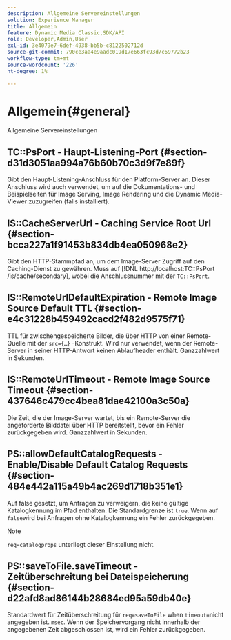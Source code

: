 ```yaml
---
description: Allgemeine Servereinstellungen
solution: Experience Manager
title: Allgemein
feature: Dynamic Media Classic,SDK/API
role: Developer,Admin,User
exl-id: 3e4079e7-6def-4938-bb5b-c8122502712d
source-git-commit: 790ce3aa4e9aadc019d17e663fc93d7c69772b23
workflow-type: tm+mt
source-wordcount: '226'
ht-degree: 1%

---
```


# Allgemein{#general}

Allgemeine Servereinstellungen

## TC::PsPort - Haupt-Listening-Port {#section-d31d3051aa994a76b60b70c3d9f7e89f}

Gibt den Haupt-Listening-Anschluss für den Platform-Server an. Dieser Anschluss wird auch verwendet, um auf die Dokumentations- und Beispielseiten für Image Serving, Image Rendering und die Dynamic Media-Viewer zuzugreifen (falls installiert).

## IS::CacheServerUrl - Caching Service Root Url {#section-bcca227a1f91453b834db4ea050968e2}

Gibt den HTTP-Stammpfad an, um dem Image-Server Zugriff auf den Caching-Dienst zu gewähren. Muss auf [!DNL http://localhost:TC::PsPort /is/cache/secondary], wobei die Anschlussnummer mit der `TC::PsPort`.

## IS::RemoteUrlDefaultExpiration - Remote Image Source Default TTL {#section-e4c31228b459492cacd2f482d9575f71}

TTL für zwischengespeicherte Bilder, die über HTTP von einer Remote-Quelle mit der `src={…}` -Konstrukt. Wird nur verwendet, wenn der Remote-Server in seiner HTTP-Antwort keinen Ablaufheader enthält. Ganzzahlwert in Sekunden.

## IS::RemoteUrlTimeout - Remote Image Source Timeout {#section-437646c479cc4bea81dae42100a3c50a}

Die Zeit, die der Image-Server wartet, bis ein Remote-Server die angeforderte Bilddatei über HTTP bereitstellt, bevor ein Fehler zurückgegeben wird. Ganzzahlwert in Sekunden.

## PS::allowDefaultCatalogRequests - Enable/Disable Default Catalog Requests {#section-484e442a115a49b4ac269d1718b351e1}

Auf false gesetzt, um Anfragen zu verweigern, die keine gültige Katalogkennung im Pfad enthalten. Die Standardgrenze ist `true`. Wenn auf `false`wird bei Anfragen ohne Katalogkennung ein Fehler zurückgegeben.

>[!NOTE]
>
>`req=catalogprops` unterliegt dieser Einstellung nicht.

## PS::saveToFile.saveTimeout - Zeitüberschreitung bei Dateispeicherung {#section-d22afd8ad86144b28684ed95a59db40e}

Standardwert für Zeitüberschreitung für `req=saveToFile` when `timeout=`nicht angegeben ist. `msec`. Wenn der Speichervorgang nicht innerhalb der angegebenen Zeit abgeschlossen ist, wird ein Fehler zurückgegeben.
